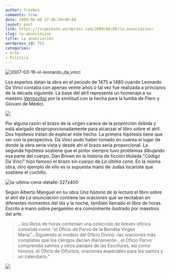 ```yaml
---
author: freebot
comments: true
date: 2009-06-06 17:06:39+00:00
layout: post
link: https://jorgeikeda.wordpress.com/2009/06/06/la-anunciacion/
slug: la-anunciacion
title: La anunciación
wordpress_id: 753
categories:
- Arte
- Política
---
```


![2007-03-16-xl-leonardo_da_vinci](http://www.jorgeikeda.com/wordpress/wp-content/uploads/2009/06/2007-03-16-xl-leonardo_da_vinci.jpg)
  

Los expertos datan la obra en el periodo de 1475 a 1480 cuando Leonardo Da Vinci contaba con apenas veinte años o tal vez fue realizada a principios de la década siguiente. La base del atril representa un homenaje a su maestro [Verrocchio](http://www.artehistoria.jcyl.es/genios/pintores/3669.htm) por la similitud con la hecha para la tumba de Piero y Giovani de Médici.
  

[![](http://www.firenzeviva.com/San_Lorenzo/piero_giovanni.jpg)](http://www.firenzeviva.com/San_Lorenzo/tomba_de_medici_esp.htm)
  

Por alguna razón el brazo de la virgen carece de la proporción debida y está alargado desproporcionadamente para alcanzar el libro sobre el atril. Dos hipótesis tratan de explicar este hecho. La primera hipótesis tiene que ver con la perspectiva. Da Vinci pudo haber tomado en cuenta el lugar de donde la obra sería vista y desde ahí el brazo sería proporcional. La segunda hipótesis sostiene que el pintor siempre tuvo problemas dibujando esa parte del cuerpo. Dan Brown en la historia de ficción titulada "Código Da Vinci" hizo famoso el brazo sin cuerpo de _La última cena._ En la misma obra, otro ejemplo de ello es la supuesta mano de Judas Iscariote que sostiene el cuchillo.
  

![la-ultima-cena-detalle-327x400](http://www.jorgeikeda.com/wordpress/wp-content/uploads/2009/06/la-ultima-cena-detalle-327x400-215x300.jpg)



Según Alberto Manguel en su obra _Una historia de la lectura_ el libro sobre el atril de _La anunciación_ contiene las oraciones que se recitaban en diferentes momentos del día y la noche, también llamado el libro de horas.  Escrito a mano sobre pergamino era comúnmente ilustrado por maestros del arte.





<blockquote>...los libros de horas contenían una colección de breves oficios conocida como  "el Oficio de Parvo de la Bendita Virgen María"...Siguiendo el modelo del Oficio Divino -las oraciones más completas que los clérigos decían diariamente-, el Oficio Parvo comprendía salmos y otros pasajes de las Escrituras, así como himnos, el Oficio de Difuntos, oraciones especiales para los santos y un calendario."</blockquote>



  

[![](https://jorgeikeda.files.wordpress.com/2009/06/57e52-ultima-cena.jpg)](http://www.dosisdiarias.com/2009/06/2009-06-01.html)

  
